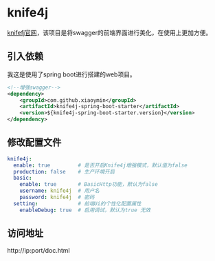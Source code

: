 # knife4j

[knifefj官网](https://doc.xiaominfo.com/knife4j/documentation/)，该项目是将swagger的前端界面进行美化，在使用上更加方便。

## 引入依赖

我这是使用了spring boot进行搭建的web项目。

```xml
<!--增强swagger-->
<dependency>
    <groupId>com.github.xiaoymin</groupId>
    <artifactId>knife4j-spring-boot-starter</artifactId>
    <version>${knife4j-spring-boot-starter.version}</version>
</dependency>
```



## 修改配置文件

```yml
knife4j:
  enable: true         # 是否开启Knife4j增强模式，默认值为false
  production: false    # 生产环境开启
  basic:
    enable: true       # BasicHttp功能，默认为false
    username: knife4j  # 用户名
    password: knife4j  # 密码
  setting:             # 前端Ui的个性化配置属性
    enableDebug: true  # 启用调试，默认为true 无效
```



## 访问地址

http://ip:port/doc.html

